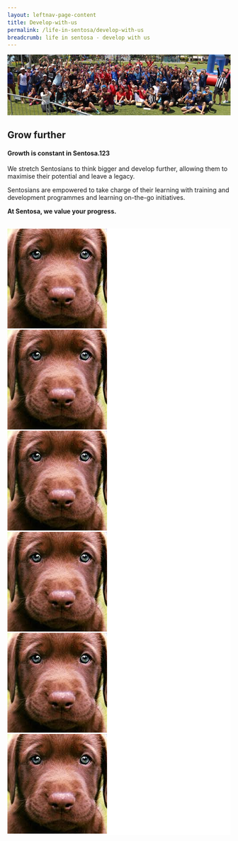 ```yaml
---
layout: leftnav-page-content
title: Develop-with-us
permalink: /life-in-sentosa/develop-with-us
breadcrumb: life in sentosa - develop with us
---
```

<div class="row">
  <div class="col is-12">
	<figure style="margin: 0;position: relative;">
        <img src="../images/careers/hero-banner.jpg" alt="Develop with us"/>
        </figure>
  </div>
</div>
<h2>Grow further</h2>
<h4>Growth is constant in Sentosa.123</h4>

<div class="row">
	<div class="col is-12">
	
<p>We stretch Sentosians to think bigger and develop further, allowing them to maximise their potential and leave a legacy.</p>

<p>Sentosians are empowered to take charge of their learning with training and development programmes and learning on-the-go initiatives.</p>

<p><b>At Sentosa, we value your progress.</b></p>
<br/>
   </div>
</div>
 <div class="row" style="background-color: white;">
	<div class="col is-4" style="background-color: white;">
                <figure style="margin: 0; position: relative;">
			<img src="../images/careers/dog.jpg"/>
		</figure>
	</div>
<div class="col is-4" style="background-color: white;">
                <figure style="margin: 0; position: relative;">
			<img src="../images/careers/dog.jpg"/>
		</figure>
	</div>
	<div class="col is-4" style="background-color: white;">
                <figure style="margin: 0; position: relative;">
			<img src="../images/careers/dog.jpg">
		</figure>
	</div>
</div>
 <div class="row" style="background-color: white;">
	  <div class="col is-4" style="background-color: white;">
                <figure style="margin: 0; position: relative;">
			<img src="../images/careers/dog.jpg"/>
		</figure>
	</div>
	<div class="col is-4" style="background-color: white;">
                <figure style="margin: 0; position: relative;">
			<img src="../images/careers/dog.jpg">
		</figure>
	</div>
	  <div class="col is-4" style="background-color: white;">
                <figure style="margin: 0; position: relative;">
			<img src="../images/careers/dog.jpg"/>
		</figure>
	</div>
</div>

